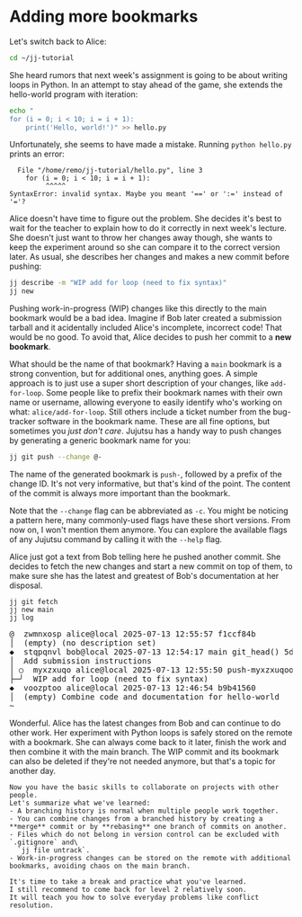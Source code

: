 # Adding more bookmarks

Let's switch back to Alice:

```sh
cd ~/jj-tutorial
```

She heard rumors that next week's assignment is going to be about writing loops in Python.
In an attempt to stay ahead of the game, she extends the hello-world program with iteration:

```sh
echo "
for (i = 0; i < 10; i = i + 1):
    print('Hello, world!')" >> hello.py
```

Unfortunately, she seems to have made a mistake.
Running `python hello.py` prints an error:

```
  File "/home/remo/jj-tutorial/hello.py", line 3
    for (i = 0; i < 10; i = i + 1):
         ^^^^^
SyntaxError: invalid syntax. Maybe you meant '==' or ':=' instead of '='?
```

Alice doesn't have time to figure out the problem.
She decides it's best to wait for the teacher to explain how to do it correctly in next week's lecture.
She doesn't just want to throw her changes away though, she wants to keep the experiment around so she can compare it to the correct version later.
As usual, she describes her changes and makes a new commit before pushing:

```sh
jj describe -m "WIP add for loop (need to fix syntax)"
jj new
```

Pushing work-in-progress (WIP) changes like this directly to the main bookmark would be a bad idea.
Imagine if Bob later created a submission tarball and it acidentally included Alice's incomplete, incorrect code!
That would be no good.
To avoid that, Alice decides to push her commit to a **new bookmark**.

What should be the name of that bookmark?
Having a `main` bookmark is a strong convention, but for additional ones, anything goes.
A simple approach is to just use a super short description of your changes, like `add-for-loop`.
Some people like to prefix their bookmark names with their own name or username, allowing everyone to easily identify who's working on what: `alice/add-for-loop`.
Still others include a ticket number from the bug-tracker software in the bookmark name.
These are all fine options, but sometimes you _just don't care_.
Jujutsu has a handy way to push changes by generating a generic bookmark name for you:

```sh
jj git push --change @-
```

The name of the generated bookmark is `push-`, followed by a prefix of the change ID.
It's not very informative, but that's kind of the point.
The content of the commit is always more important than the bookmark.

Note that the `--change` flag can be abbreviated as `-c`.
You might be noticing a pattern here, many commonly-used flags have these short versions.
From now on, I won't mention them anymore.
You can explore the available flags of any Jujutsu command by calling it with the `--help` flag.

Alice just got a text from Bob telling here he pushed another commit.
She decides to fetch the new changes and start a new commit on top of them, to make sure she has the latest and greatest of Bob's documentation at her disposal.

```
jj git fetch
jj new main
jj log
```

<!-- generated by aha script -->
<pre class="aha">
<span class="bold "></span><span class="bold green ">@</span>  <span class="bold "></span><span class="bold highlighted purple ">z</span><span class="bold highlighted dimgray ">wmnxosp</span><span class="bold "> </span><span class="bold yellow ">alice@local</span><span class="bold "> </span><span class="bold highlighted cyan ">2025-07-13 12:55:57</span><span class="bold "> </span><span class="bold highlighted blue ">f</span><span class="bold highlighted dimgray ">1ccf84b</span><span class="bold "></span>
│  <span class="bold "></span><span class="bold highlighted green ">(empty)</span><span class="bold "> </span><span class="bold highlighted green ">(no description set)</span><span class="bold "></span>
<span class="bold "></span><span class="bold highlighted cyan ">◆</span>  <span class="bold "></span><span class="bold purple ">s</span><span class="highlighted dimgray ">tqpqnvl</span> <span class="yellow ">bob@local</span> <span class="cyan ">2025-07-13 12:54:17</span> <span class="purple ">main</span> <span class="green ">git_head()</span> <span class="bold "></span><span class="bold blue ">5</span><span class="highlighted dimgray ">d171946</span>
│  Add submission instructions
│ ○  <span class="bold "></span><span class="bold purple ">m</span><span class="highlighted dimgray ">yxzxuqo</span> <span class="yellow ">alice@local</span> <span class="cyan ">2025-07-13 12:55:50</span> <span class="purple ">push-myxzxuqooyln</span> <span class="bold "></span><span class="bold blue ">8</span><span class="highlighted dimgray ">c027a05</span>
├─╯  WIP add for loop (need to fix syntax)
<span class="bold "></span><span class="bold highlighted cyan ">◆</span>  <span class="bold "></span><span class="bold purple ">v</span><span class="highlighted dimgray ">oozptoo</span> <span class="yellow ">alice@local</span> <span class="cyan ">2025-07-13 12:46:54</span> <span class="bold "></span><span class="bold blue ">b</span><span class="highlighted dimgray ">9b41560</span>
│  <span class="green ">(empty)</span> Combine code and documentation for hello-world
~
</pre>

Wonderful.
Alice has the latest changes from Bob and can continue to do other work.
Her experiment with Python loops is safely stored on the remote with a bookmark.
She can always come back to it later, finish the work and then combine it with the main branch.
The WIP commit and its bookmark can also be deleted if they're not needed anymore, but that's a topic for another day.

```admonish success title="You've completed Level 1 ! 🎉"
Now you have the basic skills to collaborate on projects with other people.
Let's summarize what we've learned:
- A branching history is normal when multiple people work together.
- You can combine changes from a branched history by creating a **merge** commit or by **rebasing** one branch of commits on another.
- Files which do not belong in version control can be excluded with `.gitignore` and\
  `jj file untrack`.
- Work-in-progress changes can be stored on the remote with additional bookmarks, avoiding chaos on the main branch.

It's time to take a break and practice what you've learned.
I still recommend to come back for level 2 relatively soon.
It will teach you how to solve everyday problems like conflict resolution.
```
